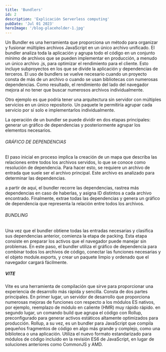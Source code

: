```yaml
---
title: 'Bundlers'
id: 2
description: 'Explicación Serverless computing'
pubDate: 'Jul 01 2023'
heroImage: '/blog-placeholder-1.jpg'
---
```



Un Bundler es una herramienta que proporciona un método para organizar y fusionar múltiples archivos JavaScript en un único archivo unificado. El bundler analiza toda la aplicación y agrupa todo el código en un conjunto mínimo de archivos que se pueden implementar en producción, a menudo un único archivo .js, para optimizar el rendimiento para el cliente. Esto incluye subproyectos en los que se divide la aplicación y dependencias de terceros. El uso de bundlers se vuelve necesario cuando un proyecto consta de más de un archivo o cuando se usan bibliotecas con numerosas dependencias. Como resultado, el  rendimiento del lado del navegador mejora al no tener que buscar numerosos archivos individualmente.

Otro ejemplo es que podría tener una arquitectura sin servidor con múltiples servicios en un único repositorio. Un paquete le permitiría agrupar cada servicio por sí solo e implementarlos individualmente.

La operación de un bundler se puede dividir en dos etapas principales: generar un gráfico de dependencias y posteriormente agrupar los elementos necesarios.

###### GRÁFICO DE DEPENDENCIAS
El paso inicial en proceso implica la creación de un mapa que describa las relaciones entre todos los archivos servidos, lo que se conoce como resolución de dependencia. Para hacer esto, se requiere un archivo de entrada que suele ser el archivo principal. Este archivo es analizado para determinar las dependencias.

a partir de aquí, el bundler recorre las dependencias, rastrea más dependencias en caso de haberlas, y asigna ID distintos a cada archivo encontrado. Finalmente, extrae todas las dependencias y genera un gráfico de dependencia que representa la relación entre todos los archivos.

###### BUNDLING
Una vez que el bundler obtiene todas las entradas necesarias y clasifica sus dependencias anterior, comienza la etapa de packing. Esta etapa consiste en preparar los activos que el navegador puede manejar sin problemas. En este paso, el bundler utiliza el gráfico de dependencia para combinar todos los archivos de código, conectar las funciones necesarias y el objeto module.exports, y crear un paquete limpio y ordenado que el navegador cargará fácilmente.

##### VITE
Vite es una herramienta de compilación que sirve para proporcionar una experiencia de desarrollo más rápida y sencilla. Consta de dos partes principales. En primer lugar, un servidor de desarrollo que proporciona numerosas mejoras de funciones con respecto a los módulos ES nativos, por ejemplo, reemplazo de módulo en caliente (HMR) muy rápido rápido. en segundo lugar, un comando build que agrupa el código con Rollup, preconfigurado para generar activos estáticos altamente optimizados para producción. Rollup, a su vez, es un bundler para JavaScript que compila pequeños fragmentos de código en algo más grande y complejo, como una biblioteca o una aplicación. Utiliza el nuevo formato estandarizado para módulos de código incluido en la revisión ES6 de JavaScript, en lugar de soluciones  anteriores como CommonJS y AMD.

